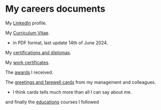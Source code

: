 # My careers documents

My [LinkedIn](https://www.linkedin.com/in/jan-affolter-a195021/) profile.

My [Curriculum Vitae](./20240614-cv-jan-affolter-senior-product-owner.pdf).

+ in PDF format, last update 14th of June 2024.

My [certifications and diplomas](./Diplomas.md).

My [work certificates](./WorkCertificates.md).

The [awards](./awards.md) I received.

The [greetings and farewell cards](./cards.md) from my management and colleagues.

+ I think cards tells much more than all I can say about me.

and finally the [educations](./courses.md) courses I followed




